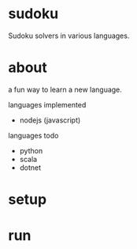 # sudoku
Sudoku solvers in various languages. 

# about 

a fun way to learn a new language. 

languages implemented
- nodejs (javascript) 

languages todo
- python
- scala 
- dotnet 

# setup

# run 
